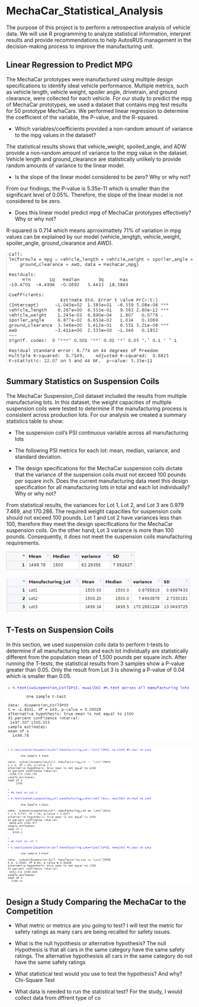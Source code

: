 # MechaCar_Statistical_Analysis

The purpose of this project is to perform a retrospective analysis of vehicle data.
We will use R programming to analyze statistical information, interpret results and provide recommendations to help AutosRUS management in the decision-making process to improve the manufacturing unit.

## Linear Regression to Predict MPG

The MechaCar prototypes were manufactured using multiple design specifications to identify ideal vehicle performance. Multiple metrics, such as vehicle length, vehicle weight, spoiler angle, drivetrain, and ground clearance, were collected for each vehicle.
For our study to predict the mpg of MechaCar prototypes,  we used a dataset that contains mpg test results for 50 prototype MechaCars. We performed linear regression to determine the coefficient of the variable, the P-value, and the R-squared. 

- Which variables/coefficients provided a non-random amount of variance to the mpg values in the dataset?
 
The statistical results shows that vehicle_weight, spoiled_angle, and ADW provide a non-random amount of variance to the mpg value in the dataset. Vehicle length and ground_clearance are statistically unlikely to provide random amounts of variance to the linear model. 

- Is the slope of the linear model considered to be zero? Why or why not?

From our findings, the P-value is 5.35e-11 which is smaller than the significant level of 0.05%. Therefore,  the slope of the linear model is not considered to be zero.

- Does this linear model predict mpg of MechaCar prototypes effectively? Why or why not?

R-squared is 0.714 which means aprroximattely 71% of variation in mpg values can be explained by our model (vehicle_lengtgh, vehicle_weight, spoiler_angle, ground_clearance and AWD).

![Linear_Regression](https://github.com/assaci/MechaCar_Statistical_Analysis/blob/main/Linear_Regression.PNG?raw=true)

## Summary Statistics on Suspension Coils

The MechaCar Suspension_Coil dataset included the results from multiple manufacturing lots. In this dataset, the weight capacities of multiple suspension coils were tested to determine if the manufacturing process is consistent across production lots. 
For our analysis we created a summary statistics table to show:
- The suspension coil’s PSI continuous variable across all manufacturing lots
- The following PSI metrics for each lot: mean, median, variance, and standard deviation.

- The design specifications for the MechaCar suspension coils dictate that the variance of the suspension coils must not exceed 100 pounds per square inch. Does the current manufacturing data meet this design specification for all manufacturing lots in total and each lot individually? Why or why not?

From statistical results, the variances for Lot 1, Lot 2, and Lot 3  are 0.979 7.469, and 170.286. The required weight capacities for suspension coils should not exceed 100 pounds.  Lot 1 and Lot 2 have variances less than 100, therefore they meet the design specifications for the MechaCar suspension coils. On the other hand, Lot 3 variance is more than 100 pounds. Consequently, it does not meet the suspension coils manufacturing requirements. 

![total_summary](https://github.com/assaci/MechaCar_Statistical_Analysis/blob/main/total_summary.PNG?raw=true)

![lot_summary](https://github.com/assaci/MechaCar_Statistical_Analysis/blob/main/lot_summary.PNG?raw=true)

## T-Tests on Suspension Coils
In this section, we used suspension coils data to  perform t-tests to determine if all manufacturing lots and each lot individually are statistically different from the population mean of 1,500 pounds per square inch. 
After running the T-tests, the statistical results from 3  samples show a P-value greater than 0.05. Only the result from Lot 3 is showing a P-value of 0.04 which is smaller than 0.05.

![t_test](https://github.com/assaci/MechaCar_Statistical_Analysis/blob/main/t_test.PNG?raw=true)

![t_test_lots](https://github.com/assaci/MechaCar_Statistical_Analysis/blob/main/t_test_lots.PNG?raw=true)

##  Design a Study Comparing the MechaCar to the Competition

- What metric or metrics are you going to test?
 I will test the metric for safety ratings as many cars are being recalled for safety issues.

- What is the null hypothesis or alternative hypothesis?
 The null Hypothesis is that all cars in the same category have the same safety ratings. The alternative hypothesisis all cars in the same category do not have the same safety   ratings
 
- What statistical test would you use to test the hypothesis? And why?
 Chi-Square Test
- What data is needed to run the statistical test?
 For the study, I would collect data from dffrent type of co


